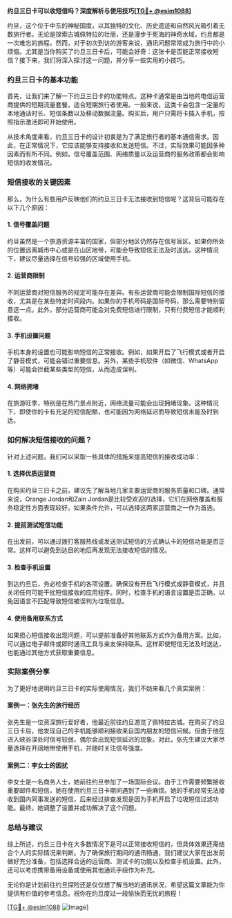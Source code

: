 **约旦三日卡可以收短信吗？深度解析与使用技巧[[TG💪+ @esim1088](https://t.me/s/esim1088)]**

约旦，这个位于中东的神秘国度，以其独特的文化、历史遗迹和自然风光吸引着无数旅行者。无论是探索古城佩特拉的壮丽，还是漫步于死海的神奇水域，约旦都是一次难忘的旅程。然而，对于初次到访的游客来说，通讯问题常常成为旅行中的小烦恼。尤其是当你购买了约旦三日卡后，可能会好奇：这张卡是否能正常接收短信？接下来，我们将深入探讨这一问题，并分享一些实用的小技巧。

### 约旦三日卡的基本功能

首先，让我们来了解一下约旦三日卡的功能特点。这种卡通常是由当地的电信运营商提供的短期流量套餐，适合短期旅行者使用。一般来说，这类卡会包含一定量的本地通话时长、短信条数以及移动数据流量。购买后，用户只需将卡插入手机，按照指示激活即可开始使用。

从技术角度来看，约旦三日卡的设计初衷是为了满足旅行者的基本通信需求。因此，在正常情况下，它应该能够支持接收和发送短信。不过，实际效果可能因多种因素而有所不同。例如，信号覆盖范围、网络质量以及运营商的服务政策都会影响短信的收发情况。

### 短信接收的关键因素

那么，为什么有些用户反映他们的约旦三日卡无法接收到短信呢？这背后可能存在以下几个原因：

#### 1. **信号覆盖问题**
   约旦虽然是一个旅游资源丰富的国家，但部分地区仍然存在信号盲区。如果你所处的位置远离城市中心或是在山区地带，可能会导致短信无法及时送达。这种情况下，建议尽量选择在信号较强的区域使用手机。

#### 2. **运营商限制**
   不同运营商对短信服务的规定可能存在差异。有些运营商可能会限制国际短信的接收，尤其是在某些特定时间段内。如果你的手机号码是国际号码，那么需要特别留意这一点。此外，部分运营商可能会对免费短信进行限制，只有付费短信才能顺利接收。

#### 3. **手机设置问题**
   手机本身的设置也可能影响短信的正常接收。例如，如果开启了飞行模式或者开启了静音模式，可能会错过重要信息。另外，某些手机软件（如微信、WhatsApp等）可能会拦截某些类型的短信，从而造成误判。

#### 4. **网络拥堵**
   在旅游旺季，特别是在热门景点附近，网络流量可能会出现拥堵现象。这种情况下，即使你的卡有充足的短信配额，也可能因为网络延迟而导致短信未能及时到达。

### 如何解决短信接收的问题？

针对上述问题，我们可以采取一些具体的措施来提高短信的接收成功率：

#### 1. **选择优质运营商**
   在购买约旦三日卡之前，建议先了解当地几家主要运营商的服务质量和口碑。通常来说，Orange Jordan和Zain Jordan是比较受欢迎的选择，它们在网络覆盖和服务稳定性方面表现较好。如果条件允许，可以选择这两家运营商之一作为首选。

#### 2. **提前测试短信功能**
   在出发前，可以通过拨打客服热线或发送测试短信的方式确认卡的短信功能是否正常。这样可以避免到达目的地后再发现无法接收短信的情况。

#### 3. **检查手机设置**
   到达约旦后，务必检查手机的各项设置。确保没有开启飞行模式或静音模式，并且关闭任何可能干扰短信接收的应用程序。同时，检查手机的语言设置是否正确，以免因语言不匹配导致短信被误判为垃圾信息。

#### 4. **使用备用联系方式**
   如果担心短信接收出现问题，可以提前准备好其他联系方式作为备用方案。比如，可以通过电子邮件或即时通讯工具与亲友保持联系。这样即使短信无法及时送达，也能通过其他方式获取重要信息。

### 实际案例分享

为了更好地说明约旦三日卡的实际使用情况，我们不妨来看几个真实案例：

#### 案例一：张先生的旅行经历
张先生是一位资深旅行爱好者，他最近前往约旦游览了佩特拉古城。在购买了约旦三日卡后，他发现自己的手机能够顺利接收来自国内朋友的短信问候。但由于他在进入峡谷深处时信号较弱，偶尔会出现短信延迟的现象。对此，张先生建议大家尽量选择在开阔地带使用手机，并随时关注信号强度。

#### 案例二：李女士的困扰
李女士是一名商务人士，她前往约旦参加了一场国际会议。由于工作需要频繁接收重要邮件和短信，她在使用约旦三日卡期间遇到了一些麻烦。她的手机经常无法接收到国内同事发送的短信，后来经过排查发现是因为手机开启了垃圾短信过滤功能。最终，她调整了设置并成功解决了这个问题。

### 总结与建议

综上所述，约旦三日卡在大多数情况下是可以正常接收短信的，但具体效果还需结合个人的实际情况来判断。为了确保旅行期间的通讯畅通，我们建议大家在出发前做好充分准备，包括选择合适的运营商、测试卡的功能以及检查手机设置。此外，还可以考虑携带备用设备或使用其他通讯手段作为补充。

无论你是计划前往约旦探险还是仅仅想了解当地的通讯状况，希望这篇文章能为你提供有价值的参考信息。祝你在约旦度过一段愉快而无忧的旅程！

[[TG💪+ @esim1088](https://t.me/s/esim1088) ![Image](https://i.postimg.cc/4NQfJmqS/Snipaste-2025-05-13-00-14-12.png)]